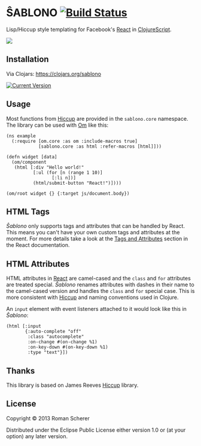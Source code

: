 # ŜABLONO [![Build Status](https://travis-ci.org/r0man/sablono.png)](https://travis-ci.org/r0man/sablono)

Lisp/Hiccup style templating for Facebook's
[React](http://facebook.github.io/react) in
[ClojureScript](https://github.com/clojure/clojurescript).

![](http://imgs.xkcd.com/comics/tags.png)

## Installation

Via Clojars: https://clojars.org/sablono

[![Current Version](https://clojars.org/sablono/latest-version.svg)](https://clojars.org/sablono)

## Usage

Most functions from [Hiccup](https://github.com/weavejester/hiccup)
are provided in the `sablono.core` namespace. The library can be used
with [Om](https://github.com/swannodette/om) like this:

	(ns example
	  (:require [om.core :as om :include-macros true]
				[sablono.core :as html :refer-macros [html]]))

	(defn widget [data]
	  (om/component
	   (html [:div "Hello world!"
			  [:ul (for [n (range 1 10)]
					 [:li n])]
			  (html/submit-button "React!")])))
	
	(om/root widget {} {:target js/document.body})

## HTML Tags

*Ŝablono* only supports tags and attributes that can be handled by
React. This means you can't have your own custom tags and attributes
at the moment. For more details take a look at the
[Tags and Attributes](http://facebook.github.io/react/docs/tags-and-attributes.html)
section in the React documentation.

## HTML Attributes

HTML attributes in
[React](http://facebook.github.io/react/docs/tags-and-attributes.html#html-attributes)
are camel-cased and the `class` and `for` attributes are treated
special. *Ŝablono* renames attributes with dashes in their name to the
camel-cased version and handles the `class` and `for` special
case. This is more consistent with
[Hiccup](https://github.com/weavejester/hiccup) and naming conventions
used in Clojure.

An `input` element with event listeners attached to it would look like
this in *Ŝablono*:

    (html [:input
           {:auto-complete "off"
            :class "autocomplete"
            :on-change #(on-change %1)
            :on-key-down #(on-key-down %1)
			:type "text"}])

## Thanks

This library is based on James Reeves [Hiccup](https://github.com/weavejester/hiccup) library.

## License

Copyright © 2013 Roman Scherer

Distributed under the Eclipse Public License either version 1.0 or (at
your option) any later version.
